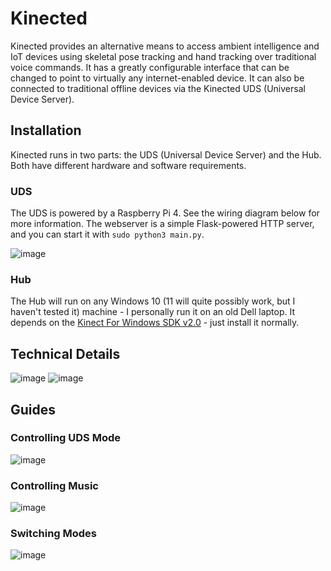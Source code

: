 # Kinected

Kinected provides an alternative means to access ambient intelligence and IoT devices using skeletal pose tracking and hand tracking over traditional voice commands. It has a greatly configurable interface that can be changed to point to virtually any internet-enabled device. It can also be connected to traditional offline devices via the Kinected UDS (Universal Device Server).

## Installation

Kinected runs in two parts: the UDS (Universal Device Server) and the Hub. Both have different hardware and software requirements.

### UDS

The UDS is powered by a Raspberry Pi 4. See the wiring diagram below for more information. The webserver is a simple Flask-powered HTTP server, and you can start it with `sudo python3 main.py`.

![image](https://github.com/HENRYMARTIN5/Kinected/assets/62612165/1dd91d7e-a691-49dc-95be-4117842e6cff)

### Hub

The Hub will run on any Windows 10 (11 will quite possibly work, but I haven't tested it) machine - I personally run it on an old Dell laptop. It depends on the [Kinect For Windows SDK v2.0](https://www.microsoft.com/en-us/download/details.aspx?id=44561) - just install it normally.

## Technical Details

![image](https://github.com/HENRYMARTIN5/Kinected/assets/62612165/47c35d49-48b9-47bb-aa43-7e0fad2053ae)
![image](https://github.com/HENRYMARTIN5/Kinected/assets/62612165/62de7538-83f7-4591-831e-7840c77296fc)

## Guides

### Controlling UDS Mode
![image](https://github.com/HENRYMARTIN5/Kinected/assets/62612165/89d1baa5-42b4-49c2-a2a9-51c38ec26e75)

### Controlling Music
![image](https://github.com/HENRYMARTIN5/Kinected/assets/62612165/c2f61013-6224-4abf-8d40-247f0faee57c)

### Switching Modes
![image](https://github.com/HENRYMARTIN5/Kinected/assets/62612165/b65193ad-fe12-442d-b694-c173b6959a1d)

